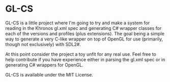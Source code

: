 GL-CS
=====

GL-CS is a little project where I'm going to try and make a system for reading in the Khronos gl.xml spec and generating C# wrapper classes for each of the versions and profiles (plus extensions). The goal being a simple way to generate a very C-like wrapper on top of OpenGL for use (primarily, though not exclusively) with SDL2#.

At this point consider the project a toy unfit for any real use. Feel free to help contribute if you have experience either in parsing the gl.xml spec or in generating C# wrappers for OpenGL.

GL-CS is available under the MIT License.

